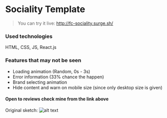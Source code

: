 # Sociality Template

> You can try it live: http://fc-sociality.surge.sh/

### Used technologies

HTML, CSS, JS, React.js

### Features that may not be seen

* Loading animation (Random, 0s - 3s)
* Error information (33% chance the happen)
* Brand selecting animation
* Hide content and warn on mobile size (since only desktop size is given)

#### Open to reviews check mine from the link above

Original sketch:
![alt text](https://i.ibb.co/pf19VYD/design.png)
